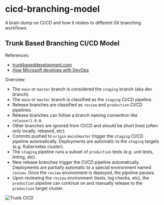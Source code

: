 # cicd-branching-model

A brain dump on CI/CD and how it relates to different Git branching workflows.

## Trunk Based Branching CI/CD Model

References:
- [trunkbaseddevelopment.com](https://trunkbaseddevelopment.com)
- [How Microsoft develops with DevOps](https://learn.microsoft.com/en-us/devops/develop/how-microsoft-develops-devops)


Overview:
- The `main` or `master` branch is considered the `staging` branch (aka dev branch).
- The `main` or `master` branch is classified as the `staging` CI/CD pipeline.
- Release branches are classified as `review` and `production` CI/CD pipelines.
- Release branches can follow a branch naming convention like `release/1.0.0`.
- Other branches are ignored from CI/CD and should be short lived (often only locally, rebased, etc).
- Commits pushed to `origin` `main`/`master` trigger the `staging` CI/CD pipeline automatically.
  Deployments are automatic to the `staging` targets (e.g. Kubernetes cluster).
- The `staging` pipeline runs a subset of `production` tests (e.g. unit tests, linting, etc).
- New release branches trigger the CI/CD pipeline automatically.
  Deployments are partially automatic to a special environment named `review`.
  Once the `review` environment is deployed, the pipeline pauses.
- Upon reviewing the `review` environment (tests, log checks, etc), the `production` pipeline can
  continue on and manually release to the `production` target cluster.


![Trunk CICD](/trunk-cicd.png)
